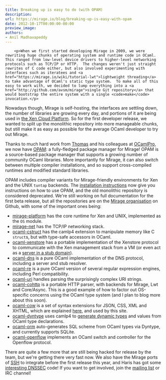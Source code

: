 ```yaml
---
title: Breaking up is easy to do (with OPAM)
description:
url: https://mirage.io/blog/breaking-up-is-easy-with-opam
date: 2012-10-17T00:00:00-00:00
preview_image:
authors:
- Anil Madhavapeddy
---
```



        <p>When we first started developing Mirage in 2009, we were rewriting huge chunks of operating system and runtime code in OCaml. This ranged from low-level device drivers to higher-level networking protocols such as TCP/IP or HTTP.  The changes weren't just straight rewrites of C code either, but also involved experimenting with interfaces such as iteratees and <a href="https://mirage.io/wiki/tutorial-lwt">lightweight threading</a> to take advantage of OCaml's static type system.  To make all of this easy to work with, we decided to lump everything into a <a href="http://github.com/avsm/mirage">single Git repository</a> that would bootstrap the entire system with a single <code>make</code> invocation.</p>
<p>Nowadays though, Mirage is self-hosting, the interfaces are settling down, the number of libraries are growing every day, and portions of it are being used in <a href="https://mirage.io/blog/xenstore-stub-domain">the Xen Cloud Platform</a>. So for the first developer release, we wanted to split up the monolithic repository into more manageable chunks, but still make it as easy as possible for the average OCaml developer to try out Mirage.</p>
<p>Thanks to much hard work from <a href="http://gazagnaire.org">Thomas</a> and his colleagues at <a href="http://ocamlpro.com">OCamlPro</a>, we now have <a href="http://opam.ocamlpro.com">OPAM</a>: a fully-fledged package manager for Mirage!  OPAM is a source-based package manager that supports a growing number of community OCaml libraries.  More importantly for Mirage, it can also switch between multiple compiler installations, and so support cross-compiled runtimes and modified standard libraries.</p>
<p>OPAM includes compiler variants for Mirage-friendly environments for Xen and the UNIX <code>tuntap</code> backends.  The <a href="https://mirage.io/wiki/install">installation instructions</a> now give you instructions on how to use OPAM, and the old monolithic repository is considered deprecated.  We're still working on full documentation for the first beta release, but all the repositories are on the <a href="http://github.com/mirage">Mirage organisation</a> on Github, with some of the important ones being:</p>
<ul>
<li><a href="http://github.com/mirage/mirage-platform">mirage-platform</a> has the core runtime for Xen and UNIX, implemented as the <code>OS</code> module.
</li>
<li><a href="http://github.com/mirage/mirage-net">mirage-net</a> has the TCP/IP networking stack.
</li>
<li><a href="http://github.com/mirage/ocaml-cstruct">ocaml-cstruct</a> has the camlp4 extension to manipulate memory like C <code>struct</code>s, but with type-safe accessors in OCaml.
</li>
<li><a href="http://github.com/mirage/ocaml-xenstore">ocaml-xenstore</a> has a portable implementation of the Xenstore protocol to communicate with the Xen management stack from a VM (or even act as a <a href="https://mirage.io/blog/xenstore-stub-domain">server in a stub domain</a>).
</li>
<li><a href="http://github.com/mirage/ocaml-dns">ocaml-dns</a> is a pure OCaml implementation of the DNS protocol, including a server and stub resolver.
</li>
<li><a href="http://github.com/mirage/ocaml-re">ocaml-re</a> is a pure OCaml version of several regular expression engines, including Perl compatibility.
</li>
<li><a href="http://github.com/mirage/ocaml-uri">ocaml-uri</a> handles parsing the surprisingly complex URI strings.
</li>
<li><a href="http://github.com/mirage/ocaml-cohttp">ocaml-cohttp</a> is a portable HTTP parser, with backends for Mirage, Lwt and Core/Async. This is a good example of how to factor out OS-specific concerns using the OCaml type system (and I plan to blog more about this soon).
</li>
<li><a href="http://github.com/mirage/ocaml-cow">ocaml-cow</a> is a set of syntax extensions for JSON, CSS, XML and XHTML, which are explained <a href="https://mirage.github.io/wiki/cow">here</a>, and used by this site.
</li>
<li><a href="http://github.com/mirage/dyntype">ocaml-dyntype</a> uses camlp4 to <a href="http://anil.recoil.org/papers/2011-dynamics-ml.pdf">generate dynamic types</a> and values from OCaml type declarations.
</li>
<li><a href="http://github.com/mirage/orm">ocaml-orm</a> auto-generates SQL scheme from OCaml types via Dyntype, and currently supports SQLite.
</li>
<li><a href="http://github.com/mirage/ocaml-openflow">ocaml-openflow</a> implements an OCaml switch and controller for the Openflow protocol.
</li>
</ul>
<p>There are quite a few more that are still being hacked for release by the team, but we're getting there very fast now. We also have the Mirage ports of <a href="http://github.com/avsm/ocaml-ssh">SSH</a> to integrate before the first release this year, and Haris has got some <a href="http://github.com/mirage/ocaml-crypto-keys">interesting DNSSEC</a> code!  If you want to get involved, join the <a href="https://mirage.io/about">mailing list</a> or IRC channel!</p>

      
